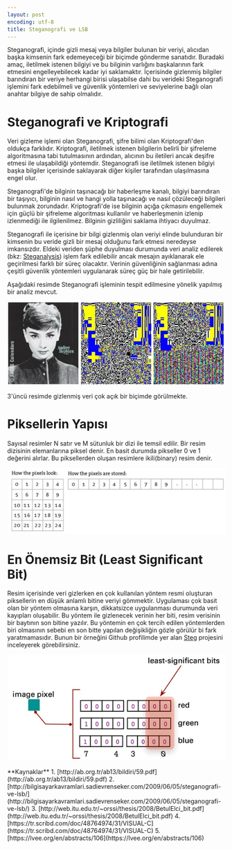 ```yaml
---
layout: post
encoding: utf-8
title: Steganografi ve LSB
---
```


Steganografi, içinde gizli mesaj veya bilgiler bulunan bir veriyi, alıcıdan başka kimsenin fark edemeyeceği bir biçimde gönderme sanatıdır. Buradaki amaç, iletilmek istenen bilgiyi ve bu bilginin varlığını başkalarının fark etmesini engelleyebilecek kadar iyi saklamaktır. İçerisinde gizlenmiş bilgiler barındıran bir veriye herhangi birisi ulaşabilse dahi bu verideki Steganografi işlemini fark edebilmeli ve güvenlik yöntemleri ve seviyelerine bağlı olan anahtar bilgiye de sahip olmalıdır.

# Steganografi ve Kriptografi
Veri gizleme işlemi olan Steganografi, şifre bilimi olan Kriptografi'den oldukça farklıdır. Kriptografi, iletilmek istenen bilgilerin belirli bir şifreleme algoritmasına tabi tutulmasının ardından, alıcının bu iletileri ancak deşifre etmesi ile ulaşabildiği yöntemdir. Steganografi ise iletilmek istenen bilgiyi başka bilgiler içerisinde saklayarak diğer kişiler tarafından ulaşılmasına engel olur.

Steganografi'de bilginin taşınacağı bir haberleşme kanalı, bilgiyi barındıran bir taşıyıcı, bilginin nasıl ve hangi yolla taşınacağı ve nasıl çözüleceği bilgileri bulunmak zorundadır. Kriptografi'de ise bilginin açığa çıkmasını engellemek için güçlü bir şifreleme algoritması kullanılır ve haberleşmenin izlenip izlenmediği ile ilgilenilmez. Bilginin gizliliğini saklama ihtiyacı duyulmaz.

Steganografi ile içerisine bir bilgi gizlenmiş olan veriyi elinde bulunduran bir kimsenin bu veride gizli bir mesaj olduğunu fark etmesi neredeyse imkansızdır. Eldeki veriden şüphe duyulması durumunda veri analiz edilerek (bkz: [Steganalysis](https://en.wikipedia.org/wiki/Steganalysis)) işlem fark edilebilir ancak mesajın ayıklanarak ele geçirilmesi farklı bir süreç olacaktır. Verinin güvenliğinin sağlanması adına çeşitli güvenlik yöntemleri uygulanarak süreç güç bir hale getirilebilir.  

Aşağıdaki resimde Steganografi işleminin tespit edilmesine yönelik yapılmış bir analiz mevcut.

<img src="/assets/img/2015/lsbanalyse.jpg" style="width: 600px;"/>

3'üncü resimde gizlenmiş veri çok açık bir biçimde görülmekte.

# Piksellerin Yapısı
Sayısal resimler N satır ve M sütunluk bir dizi ile temsil edilir. Bir resim dizisinin elemanlarına piksel denir. En basit durumda pikseller 0 ve 1 değerini alırlar. Bu piksellerden oluşan resimlere ikili(binary) resim denir.

![](/assets/img/2015/pixelarray.jpg)

# En Önemsiz Bit (Least Significant Bit)

Resim içerisinde veri gizlerken en çok kullanılan yöntem resmi oluşturan piksellerin en düşük anlamlı bitine veriyi gömmektir. Uygulaması çok basit olan bir yöntem olmasına karşın, dikkatsizce uygulanması durumunda veri kayıpları oluşabilir. Bu yöntem ile gizlenecek verinin her biti, resim verisinin bir baytının son bitine yazılır. Bu yöntemin en çok tercih edilen yöntemlerden biri olmasının sebebi en son bitte yapılan değişikliğin gözle görülür bi fark yaratmamasıdır. Bunun bir örneğini Github profilimde yer alan [Steg](https://github.com/ertseyhan/steg.git) projesini inceleyerek görebilirsiniz.

![](/assets/img/2015/lsbits.jpg)

<div class="post__sources" markdown="1">
**Kaynaklar**  
1. [http://ab.org.tr/ab13/bildiri/59.pdf](http://ab.org.tr/ab13/bildiri/59.pdf)  
2. [http://bilgisayarkavramlari.sadievrenseker.com/2009/06/05/steganografi-ve-lsb/](http://bilgisayarkavramlari.sadievrenseker.com/2009/06/05/steganografi-ve-lsb/)  
3. [http://web.itu.edu.tr/~orssi/thesis/2008/BetulElci_bit.pdf](http://web.itu.edu.tr/~orssi/thesis/2008/BetulElci_bit.pdf)  
4. [https://tr.scribd.com/doc/48764974/31/VISUAL-C](https://tr.scribd.com/doc/48764974/31/VISUAL-C)  
5. [https://lvee.org/en/abstracts/106](https://lvee.org/en/abstracts/106)
</div>